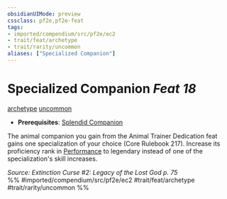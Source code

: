```yaml
---
obsidianUIMode: preview
cssclass: pf2e,pf2e-feat
tags:
- imported/compendium/src/pf2e/ec2
- trait/feat/archetype
- trait/rarity/uncommon
aliases: ["Specialized Companion"]
---
```

# Specialized Companion  *Feat 18*  
[archetype](archetype.md)  [uncommon](uncommon.md)  

- **Prerequisites**: [Splendid Companion](splendid-companion-ec2.md)

The animal companion you gain from the Animal Trainer Dedication feat gains one specialization of your choice (Core Rulebook 217). Increase its proficiency rank in [Performance](../skills.md#Performance) to legendary instead of one of the specialization's skill increases.

*Source: Extinction Curse #2: Legacy of the Lost God p. 75*  
%% #imported/compendium/src/pf2e/ec2 #trait/feat/archetype #trait/rarity/uncommon %%
